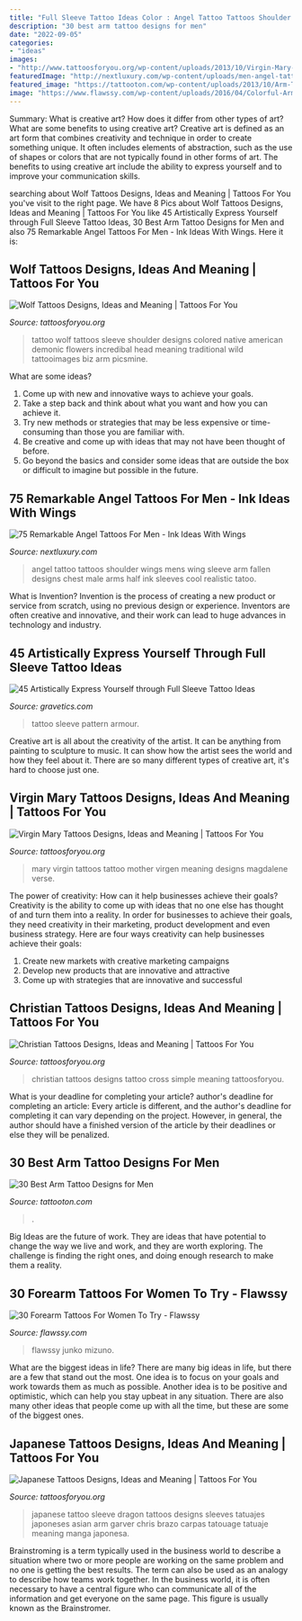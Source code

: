```yaml
---
title: "Full Sleeve Tattoo Ideas Color : Angel Tattoo Tattoos Shoulder Wings Mens Wing Sleeve Arm Fallen Designs Chest Male Arms Half Ink Sleeves Cool Realistic Tatoo"
description: "30 best arm tattoo designs for men"
date: "2022-09-05"
categories:
- "ideas"
images:
- "http://www.tattoosforyou.org/wp-content/uploads/2013/10/Virgin-Mary-Tattoos-Pictures-700x1024.jpg"
featuredImage: "http://nextluxury.com/wp-content/uploads/men-angel-tattoo-on-shoulder.jpg"
featured_image: "https://tattooton.com/wp-content/uploads/2013/10/Arm-Tattoos-For-Men-12.jpg"
image: "https://www.flawssy.com/wp-content/uploads/2016/04/Colorful-Arm-Sleeve-Tattoos-for-Women.jpg"
---
```



Summary: What is creative art? How does it differ from other types of art? What are some benefits to using creative art?
Creative art is defined as an art form that combines creativity and technique in order to create something unique. It often includes elements of abstraction, such as the use of shapes or colors that are not typically found in other forms of art. The benefits to using creative art include the ability to express yourself and to improve your communication skills.

	

		
searching about Wolf Tattoos Designs, Ideas and Meaning | Tattoos For You you've visit to the right page. We have 8 Pics about Wolf Tattoos Designs, Ideas and Meaning | Tattoos For You like 45 Artistically Express Yourself through Full Sleeve Tattoo Ideas, 30 Best Arm Tattoo Designs for Men and also 75 Remarkable Angel Tattoos For Men - Ink Ideas With Wings. Here it is:
		
    
## Wolf Tattoos Designs, Ideas And Meaning | Tattoos For You

<img loading=lazy src="http://www.tattoosforyou.org/wp-content/uploads/2013/09/Wolf-Tattoo.jpg" onerror="this.onerror=null;this.src='https://tse4.mm.bing.net/th?id=OIP.RZSFqS6tTWqApI2XhtnzIQHaLG&amp;pid=15.1';" alt="Wolf Tattoos Designs, Ideas and Meaning | Tattoos For You">

_Source: tattoosforyou.org_

>tattoo wolf tattoos sleeve shoulder designs colored native american demonic flowers incredibal head meaning traditional wild tattooimages biz arm picsmine. 

	

What are some ideas?
1. Come up with new and innovative ways to achieve your goals. 
2. Take a step back and think about what you want and how you can achieve it. 
3. Try new methods or strategies that may be less expensive or time-consuming than those you are familiar with. 
4. Be creative and come up with ideas that may not have been thought of before. 
5. Go beyond the basics and consider some ideas that are outside the box or difficult to imagine but possible in the future.

    
## 75 Remarkable Angel Tattoos For Men - Ink Ideas With Wings

<img loading=lazy src="http://nextluxury.com/wp-content/uploads/men-angel-tattoo-on-shoulder.jpg" onerror="this.onerror=null;this.src='https://tse2.mm.bing.net/th?id=OIP.cg9VFBxzuHd3BoVRPhNQsgAAAA&amp;pid=15.1';" alt="75 Remarkable Angel Tattoos For Men - Ink Ideas With Wings">

_Source: nextluxury.com_

>angel tattoo tattoos shoulder wings mens wing sleeve arm fallen designs chest male arms half ink sleeves cool realistic tatoo. 

	

What is Invention?
Invention is the process of creating a new product or service from scratch, using no previous design or experience. Inventors are often creative and innovative, and their work can lead to huge advances in technology and industry.

    
## 45 Artistically Express Yourself Through Full Sleeve Tattoo Ideas

<img loading=lazy src="https://www.gravetics.com/wp-content/uploads/2017/04/dotworktattoo-lineworktattoo-fullsleevetattoo-mandalatattoo-pattern-armour.jpg" onerror="this.onerror=null;this.src='https://tse1.mm.bing.net/th?id=OIP.5Td0PjkfqFfP-fU7TnuHlgHaGD&amp;pid=15.1';" alt="45 Artistically Express Yourself through Full Sleeve Tattoo Ideas">

_Source: gravetics.com_

>tattoo sleeve pattern armour. 

	

Creative art is all about the creativity of the artist. It can be anything from painting to sculpture to music. It can show how the artist sees the world and how they feel about it. There are so many different types of creative art, it's hard to choose just one.

    
## Virgin Mary Tattoos Designs, Ideas And Meaning | Tattoos For You

<img loading=lazy src="http://www.tattoosforyou.org/wp-content/uploads/2013/10/Virgin-Mary-Tattoos-Pictures-700x1024.jpg" onerror="this.onerror=null;this.src='https://tse4.mm.bing.net/th?id=OIP.nsi3ljhbNY5E21TYWhuTXQHaK1&amp;pid=15.1';" alt="Virgin Mary Tattoos Designs, Ideas and Meaning | Tattoos For You">

_Source: tattoosforyou.org_

>mary virgin tattoos tattoo mother virgen meaning designs magdalene verse. 

	

The power of creativity: How can it help businesses achieve their goals?
Creativity is the ability to come up with ideas that no one else has thought of and turn them into a reality. In order for businesses to achieve their goals, they need creativity in their marketing, product development and even business strategy. Here are four ways creativity can help businesses achieve their goals: 
1. Create new markets with creative marketing campaigns 
2. Develop new products that are innovative and attractive 
3. Come up with strategies that are innovative and successful 

    
## Christian Tattoos Designs, Ideas And Meaning | Tattoos For You

<img loading=lazy src="http://www.tattoosforyou.org/wp-content/uploads/2013/09/Christian-Tattoos-Designs.jpg" onerror="this.onerror=null;this.src='https://tse2.mm.bing.net/th?id=OIP.X8h-asSP2QaLGAGbD2yuRAHaJ4&amp;pid=15.1';" alt="Christian Tattoos Designs, Ideas and Meaning | Tattoos For You">

_Source: tattoosforyou.org_

>christian tattoos designs tattoo cross simple meaning tattoosforyou. 

	

What is your deadline for completing your article?
author's deadline for completing an article:
Every article is different, and the author's deadline for completing it can vary depending on the project. However, in general, the author should have a finished version of the article by their deadlines or else they will be penalized.

    
## 30 Best Arm Tattoo Designs For Men

<img loading=lazy src="https://tattooton.com/wp-content/uploads/2013/10/Arm-Tattoos-For-Men-12.jpg" onerror="this.onerror=null;this.src='https://tse2.mm.bing.net/th?id=OIP.Jf43Wk3jviED5YQHvmCOwwHaLH&amp;pid=15.1';" alt="30 Best Arm Tattoo Designs for Men">

_Source: tattooton.com_

>. 

	

Big Ideas are the future of work. They are ideas that have potential to change the way we live and work, and they are worth exploring. The challenge is finding the right ones, and doing enough research to make them a reality.

    
## 30 Forearm Tattoos For Women To Try - Flawssy

<img loading=lazy src="https://www.flawssy.com/wp-content/uploads/2016/04/Colorful-Arm-Sleeve-Tattoos-for-Women.jpg" onerror="this.onerror=null;this.src='https://tse2.mm.bing.net/th?id=OIP.1grONfKshAmIUTTG352o0gHaMX&amp;pid=15.1';" alt="30 Forearm Tattoos For Women To Try - Flawssy">

_Source: flawssy.com_

>flawssy junko mizuno. 

	

What are the biggest ideas in life?
There are many big ideas in life, but there are a few that stand out the most. One idea is to focus on your goals and work towards them as much as possible. Another idea is to be positive and optimistic, which can help you stay upbeat in any situation. There are also many other ideas that people come up with all the time, but these are some of the biggest ones.

    
## Japanese Tattoos Designs, Ideas And Meaning | Tattoos For You

<img loading=lazy src="http://www.tattoosforyou.org/wp-content/uploads/2013/09/Japanese-Sleeve-Tattoo.jpg" onerror="this.onerror=null;this.src='https://tse2.mm.bing.net/th?id=OIP.ds-wx0GMinjWO3F_q7H6sQHaPu&amp;pid=15.1';" alt="Japanese Tattoos Designs, Ideas and Meaning | Tattoos For You">

_Source: tattoosforyou.org_

>japanese tattoo sleeve dragon tattoos designs sleeves tatuajes japoneses asian arm garver chris brazo carpas tatouage tatuaje meaning manga japonesa. 

	

Brainstroming is a term typically used in the business world to describe a situation where two or more people are working on the same problem and no one is getting the best results. The term can also be used as an analogy to describe how teams work together. In the business world, it is often necessary to have a central figure who can communicate all of the information and get everyone on the same page. This figure is usually known as the Brainstromer.

